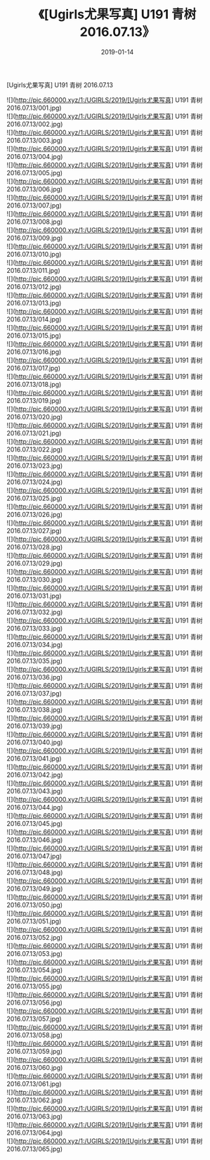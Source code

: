 ﻿---
layout: post
title:  《[Ugirls尤果写真] U191 青树 2016.07.13》
date:   2019-01-14
img: http://pic.660000.xyz/1:/UGIRLS/2019/[Ugirls尤果写真] U191 青树 2016.07.13/000.jpg
categories: [美女, 清纯, 唯美]
---

[Ugirls尤果写真] U191 青树 2016.07.13

 ![](http://pic.660000.xyz/1:/UGIRLS/2019/[Ugirls尤果写真] U191 青树 2016.07.13/001.jpg) <br>![](http://pic.660000.xyz/1:/UGIRLS/2019/[Ugirls尤果写真] U191 青树 2016.07.13/002.jpg) <br>![](http://pic.660000.xyz/1:/UGIRLS/2019/[Ugirls尤果写真] U191 青树 2016.07.13/003.jpg) <br>![](http://pic.660000.xyz/1:/UGIRLS/2019/[Ugirls尤果写真] U191 青树 2016.07.13/004.jpg) <br>![](http://pic.660000.xyz/1:/UGIRLS/2019/[Ugirls尤果写真] U191 青树 2016.07.13/005.jpg) <br>![](http://pic.660000.xyz/1:/UGIRLS/2019/[Ugirls尤果写真] U191 青树 2016.07.13/006.jpg) <br>![](http://pic.660000.xyz/1:/UGIRLS/2019/[Ugirls尤果写真] U191 青树 2016.07.13/007.jpg) <br>![](http://pic.660000.xyz/1:/UGIRLS/2019/[Ugirls尤果写真] U191 青树 2016.07.13/008.jpg) <br>![](http://pic.660000.xyz/1:/UGIRLS/2019/[Ugirls尤果写真] U191 青树 2016.07.13/009.jpg) <br>![](http://pic.660000.xyz/1:/UGIRLS/2019/[Ugirls尤果写真] U191 青树 2016.07.13/010.jpg) <br>![](http://pic.660000.xyz/1:/UGIRLS/2019/[Ugirls尤果写真] U191 青树 2016.07.13/011.jpg) <br>![](http://pic.660000.xyz/1:/UGIRLS/2019/[Ugirls尤果写真] U191 青树 2016.07.13/012.jpg) <br>![](http://pic.660000.xyz/1:/UGIRLS/2019/[Ugirls尤果写真] U191 青树 2016.07.13/013.jpg) <br>![](http://pic.660000.xyz/1:/UGIRLS/2019/[Ugirls尤果写真] U191 青树 2016.07.13/014.jpg) <br>![](http://pic.660000.xyz/1:/UGIRLS/2019/[Ugirls尤果写真] U191 青树 2016.07.13/015.jpg) <br>![](http://pic.660000.xyz/1:/UGIRLS/2019/[Ugirls尤果写真] U191 青树 2016.07.13/016.jpg) <br>![](http://pic.660000.xyz/1:/UGIRLS/2019/[Ugirls尤果写真] U191 青树 2016.07.13/017.jpg) <br>![](http://pic.660000.xyz/1:/UGIRLS/2019/[Ugirls尤果写真] U191 青树 2016.07.13/018.jpg) <br>![](http://pic.660000.xyz/1:/UGIRLS/2019/[Ugirls尤果写真] U191 青树 2016.07.13/019.jpg) <br>![](http://pic.660000.xyz/1:/UGIRLS/2019/[Ugirls尤果写真] U191 青树 2016.07.13/020.jpg) <br>![](http://pic.660000.xyz/1:/UGIRLS/2019/[Ugirls尤果写真] U191 青树 2016.07.13/021.jpg) <br>![](http://pic.660000.xyz/1:/UGIRLS/2019/[Ugirls尤果写真] U191 青树 2016.07.13/022.jpg) <br>![](http://pic.660000.xyz/1:/UGIRLS/2019/[Ugirls尤果写真] U191 青树 2016.07.13/023.jpg) <br>![](http://pic.660000.xyz/1:/UGIRLS/2019/[Ugirls尤果写真] U191 青树 2016.07.13/024.jpg) <br>![](http://pic.660000.xyz/1:/UGIRLS/2019/[Ugirls尤果写真] U191 青树 2016.07.13/025.jpg) <br>![](http://pic.660000.xyz/1:/UGIRLS/2019/[Ugirls尤果写真] U191 青树 2016.07.13/026.jpg) <br>![](http://pic.660000.xyz/1:/UGIRLS/2019/[Ugirls尤果写真] U191 青树 2016.07.13/027.jpg) <br>![](http://pic.660000.xyz/1:/UGIRLS/2019/[Ugirls尤果写真] U191 青树 2016.07.13/028.jpg) <br>![](http://pic.660000.xyz/1:/UGIRLS/2019/[Ugirls尤果写真] U191 青树 2016.07.13/029.jpg) <br>![](http://pic.660000.xyz/1:/UGIRLS/2019/[Ugirls尤果写真] U191 青树 2016.07.13/030.jpg) <br>![](http://pic.660000.xyz/1:/UGIRLS/2019/[Ugirls尤果写真] U191 青树 2016.07.13/031.jpg) <br>![](http://pic.660000.xyz/1:/UGIRLS/2019/[Ugirls尤果写真] U191 青树 2016.07.13/032.jpg) <br>![](http://pic.660000.xyz/1:/UGIRLS/2019/[Ugirls尤果写真] U191 青树 2016.07.13/033.jpg) <br>![](http://pic.660000.xyz/1:/UGIRLS/2019/[Ugirls尤果写真] U191 青树 2016.07.13/034.jpg) <br>![](http://pic.660000.xyz/1:/UGIRLS/2019/[Ugirls尤果写真] U191 青树 2016.07.13/035.jpg) <br>![](http://pic.660000.xyz/1:/UGIRLS/2019/[Ugirls尤果写真] U191 青树 2016.07.13/036.jpg) <br>![](http://pic.660000.xyz/1:/UGIRLS/2019/[Ugirls尤果写真] U191 青树 2016.07.13/037.jpg) <br>![](http://pic.660000.xyz/1:/UGIRLS/2019/[Ugirls尤果写真] U191 青树 2016.07.13/038.jpg) <br>![](http://pic.660000.xyz/1:/UGIRLS/2019/[Ugirls尤果写真] U191 青树 2016.07.13/039.jpg) <br>![](http://pic.660000.xyz/1:/UGIRLS/2019/[Ugirls尤果写真] U191 青树 2016.07.13/040.jpg) <br>![](http://pic.660000.xyz/1:/UGIRLS/2019/[Ugirls尤果写真] U191 青树 2016.07.13/041.jpg) <br>![](http://pic.660000.xyz/1:/UGIRLS/2019/[Ugirls尤果写真] U191 青树 2016.07.13/042.jpg) <br>![](http://pic.660000.xyz/1:/UGIRLS/2019/[Ugirls尤果写真] U191 青树 2016.07.13/043.jpg) <br>![](http://pic.660000.xyz/1:/UGIRLS/2019/[Ugirls尤果写真] U191 青树 2016.07.13/044.jpg) <br>![](http://pic.660000.xyz/1:/UGIRLS/2019/[Ugirls尤果写真] U191 青树 2016.07.13/045.jpg) <br>![](http://pic.660000.xyz/1:/UGIRLS/2019/[Ugirls尤果写真] U191 青树 2016.07.13/046.jpg) <br>![](http://pic.660000.xyz/1:/UGIRLS/2019/[Ugirls尤果写真] U191 青树 2016.07.13/047.jpg) <br>![](http://pic.660000.xyz/1:/UGIRLS/2019/[Ugirls尤果写真] U191 青树 2016.07.13/048.jpg) <br>![](http://pic.660000.xyz/1:/UGIRLS/2019/[Ugirls尤果写真] U191 青树 2016.07.13/049.jpg) <br>![](http://pic.660000.xyz/1:/UGIRLS/2019/[Ugirls尤果写真] U191 青树 2016.07.13/050.jpg) <br>![](http://pic.660000.xyz/1:/UGIRLS/2019/[Ugirls尤果写真] U191 青树 2016.07.13/051.jpg) <br>![](http://pic.660000.xyz/1:/UGIRLS/2019/[Ugirls尤果写真] U191 青树 2016.07.13/052.jpg) <br>![](http://pic.660000.xyz/1:/UGIRLS/2019/[Ugirls尤果写真] U191 青树 2016.07.13/053.jpg) <br>![](http://pic.660000.xyz/1:/UGIRLS/2019/[Ugirls尤果写真] U191 青树 2016.07.13/054.jpg) <br>![](http://pic.660000.xyz/1:/UGIRLS/2019/[Ugirls尤果写真] U191 青树 2016.07.13/055.jpg) <br>![](http://pic.660000.xyz/1:/UGIRLS/2019/[Ugirls尤果写真] U191 青树 2016.07.13/056.jpg) <br>![](http://pic.660000.xyz/1:/UGIRLS/2019/[Ugirls尤果写真] U191 青树 2016.07.13/057.jpg) <br>![](http://pic.660000.xyz/1:/UGIRLS/2019/[Ugirls尤果写真] U191 青树 2016.07.13/058.jpg) <br>![](http://pic.660000.xyz/1:/UGIRLS/2019/[Ugirls尤果写真] U191 青树 2016.07.13/059.jpg) <br>![](http://pic.660000.xyz/1:/UGIRLS/2019/[Ugirls尤果写真] U191 青树 2016.07.13/060.jpg) <br>![](http://pic.660000.xyz/1:/UGIRLS/2019/[Ugirls尤果写真] U191 青树 2016.07.13/061.jpg) <br>![](http://pic.660000.xyz/1:/UGIRLS/2019/[Ugirls尤果写真] U191 青树 2016.07.13/062.jpg) <br>![](http://pic.660000.xyz/1:/UGIRLS/2019/[Ugirls尤果写真] U191 青树 2016.07.13/063.jpg) <br>![](http://pic.660000.xyz/1:/UGIRLS/2019/[Ugirls尤果写真] U191 青树 2016.07.13/064.jpg) <br>![](http://pic.660000.xyz/1:/UGIRLS/2019/[Ugirls尤果写真] U191 青树 2016.07.13/065.jpg) <br>